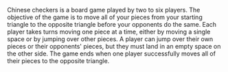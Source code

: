 Chinese checkers is a board game played by two to six players. The objective of the game is to move all of your pieces from your starting triangle to the opposite triangle before your opponents do the same. Each player takes turns moving one piece at a time, either by moving a single space or by jumping over other pieces. A player can jump over their own pieces or their opponents' pieces, but they must land in an empty space on the other side. The game ends when one player successfully moves all of their pieces to the opposite triangle.